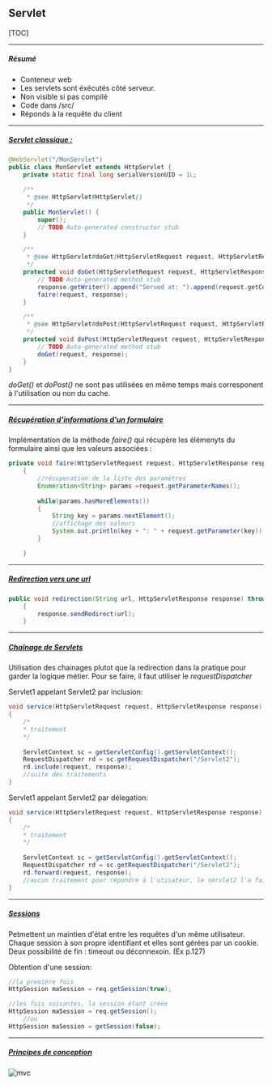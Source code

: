 ## Servlet 



[TOC]



------

##### Résumé

- Conteneur web
- Les servlets sont éxécutés côté serveur.
- Non visible si pas compilé
- Code dans /src/
- Réponds à la requête du client

------

##### <u>Servlet classique :</u>

```java
@WebServlet("/MonServlet")
public class MonServlet extends HttpServlet {
	private static final long serialVersionUID = 1L;
       
    /**
     * @see HttpServlet#HttpServlet()
     */
    public MonServlet() {
        super();
        // TODO Auto-generated constructor stub
    }

	/**
	 * @see HttpServlet#doGet(HttpServletRequest request, HttpServletResponse response)
	 */
	protected void doGet(HttpServletRequest request, HttpServletResponse response) throws ServletException, IOException {
		// TODO Auto-generated method stub
		response.getWriter().append("Served at: ").append(request.getContextPath());
		faire(request, response);
	}

	/**
	 * @see HttpServlet#doPost(HttpServletRequest request, HttpServletResponse response)
	 */
	protected void doPost(HttpServletRequest request, HttpServletResponse response) throws ServletException, IOException {
		// TODO Auto-generated method stub
		doGet(request, response);
	}
}
```

*doGet()* et *doPost()* ne sont pas utilisées en même temps mais corresponent à l'utilisation ou non du cache.

------

##### <u>Récupération d'informations d'un formulaire</u>

Implémentation de la méthode *faire()* qui récupère les élémenyts du formulaire ainsi que les valeurs associées :

```java
private void faire(HttpServletRequest request, HttpServletResponse response)
	{
    	//récuperation de la liste des paramètres
		Enumeration<String> params =request.getParameterNames();
		
		while(params.hasMoreElements())
		{
			String key = params.nextElement();
            //affichage des valeurs
			System.out.println(key + ": " + request.getParameter(key));
		}

	}
```



------

##### <u>Redirection vers une url</u> 

```java
public void redirection(String url, HttpServletResponse response) throws IOException
	{
		response.sendRedirect(url);
	}
```



------

##### <u>Chaînage de Servlets</u>

Utilisation des chainages plutot que la redirection dans la pratique pour garder la logique métier. Pour se faire, il faut utiliser le *requestDispatcher* 



Servlet1 appelant Servlet2 par inclusion:

```Java
void service(HttpServletRequest request, HttpServletResponse response)
{
    /*
    * traitement
    */
    
    ServletContext sc = getServletConfig().getServletContext();
    RequestDispatcher rd = sc.getRequestDispatcher("/Servlet2");
    rd.include(request, response);
    //suite des traitements
}
```



Servlet1 appelant Servlet2 par délegation:

```java
void service(HttpServletRequest request, HttpServletResponse response)
{
    /*
    * traitement
    */
    
    ServletContext sc = getServletConfig().getServletContext();
    RequestDispatcher rd = sc.getRequestDispatcher("/Servlet2");
    rd.forward(request, response);
    //aucun traitement pour répondre à l'utisateur, le servlet2 l'a fait
}
```

------

##### <u>Sessions</u>

Petmettent un maintien d'état entre les requêtes d'un même utilisateur. Chaque session à son propre identifiant et elles sont gérées par un cookie. Deux possibilité de fin : timeout ou déconnexoin. (Ex p.127)

Obtention d'une session:

```java
//la première fois
HttpSession maSession = req.getSession(true);

//les fois suivantes, la session étant créée
HttpSession maSession = req.getSession();
	//ou
HttpSession maSession = getSession(false);
```



------

##### <u>Principes de conception</u>

![mvc](/Users/Berenger/Documents/GitKraken/GKCheatSheet/images/mvc.png)

